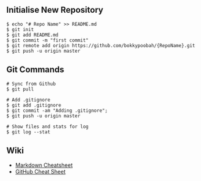 ## Initialise New Repository

    $ echo "# Repo Name" >> README.md
    $ git init
    $ git add README.md
    $ git commit -m "first commit"
    $ git remote add origin https://github.com/bokkypoobah/{RepoName}.git
    $ git push -u origin master

## Git Commands

    # Sync from Github
    $ git pull

    # Add .gitignore
    $ git add .gitignore
    $ git commit -am "Adding .gitignore"; 
    $ git push -u origin master
    
    # Show files and stats for log
    $ git log --stat

## Wiki

* [Markdown Cheatsheet](https://github.com/adam-p/markdown-here/wiki/Markdown-Cheatsheet)
* [GitHub Cheat Sheet](https://github.com/tiimgreen/github-cheat-sheet)